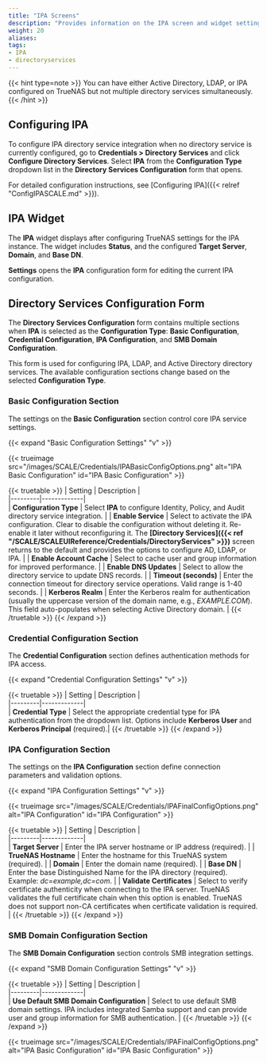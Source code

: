 ```yaml
---
title: "IPA Screens"
description: "Provides information on the IPA screen and widget settings."
weight: 20
aliases:
tags:
- IPA
- directoryservices
---
```


{{< hint type=note >}}
You can have either Active Directory, LDAP, or IPA configured on TrueNAS but not multiple directory services simultaneously.
{{< /hint >}}

## Configuring IPA

To configure IPA directory service integration when no directory service is currently configured, go to **Credentials > Directory Services** and click **Configure Directory Services**. Select **IPA** from the **Configuration Type** dropdown list in the **Directory Services Configuration** form that opens.

For detailed configuration instructions, see [Configuring IPA]({{< relref "ConfigIPASCALE.md" >}}).

## IPA Widget

The **IPA** widget displays after configuring TrueNAS settings for the IPA instance.
The widget includes **Status**, and the configured **Target Server**, **Domain**, and **Base DN**.

**Settings** opens the **IPA** configuration form for editing the current IPA configuration.

## Directory Services Configuration Form

The **Directory Services Configuration** form contains multiple sections when **IPA** is selected as the **Configuration Type**: **Basic Configuration**, **Credential Configuration**, **IPA Configuration**, and **SMB Domain Configuration**.

This form is used for configuring IPA, LDAP, and Active Directory directory services. The available configuration sections change based on the selected **Configuration Type**.

### Basic Configuration Section

The settings on the **Basic Configuration** section control core IPA service settings.

{{< expand "Basic Configuration Settings" "v" >}}

{{< trueimage src="/images/SCALE/Credentials/IPABasicConfigOptions.png" alt="IPA Basic Configuration" id="IPA Basic Configuration" >}}

{{< truetable >}}
| Setting | Description |  
|---------|-------------|  
| **Configuration Type** | Select **IPA** to configure Identity, Policy, and Audit directory service integration. |
| **Enable Service** | Select to activate the IPA configuration. Clear to disable the configuration without deleting it. Re-enable it later without reconfiguring it. The **[Directory Services]({{< ref "/SCALE/SCALEUIReference/Credentials/DirectoryServices" >}})** screen returns to the default and provides the options to configure AD, LDAP, or IPA. |
| **Enable Account Cache** | Select to cache user and group information for improved performance. |
| **Enable DNS Updates** | Select to allow the directory service to update DNS records. |
| **Timeout (seconds)** | Enter the connection timeout for directory service operations. Valid range is 1-40 seconds. |
| **Kerberos Realm** | Enter the Kerberos realm for authentication (usually the uppercase version of the domain name, e.g., *EXAMPLE.COM*). This field auto-populates when selecting Active Directory domain. |
{{< /truetable >}}
{{< /expand >}}

### Credential Configuration Section

The **Credential Configuration** section defines authentication methods for IPA access.

{{< expand "Credential Configuration Settings" "v" >}}

{{< truetable >}}
| Setting | Description |  
|---------|-------------|  
| **Credential Type** | Select the appropriate credential type for IPA authentication from the dropdown list. Options include **Kerberos User** and **Kerberos Principal** (required).|
{{< /truetable >}}
{{< /expand >}}

### IPA Configuration Section

The settings on the **IPA Configuration** section define connection parameters and validation options.

{{< expand "IPA Configuration Settings" "v" >}}

{{< trueimage src="/images/SCALE/Credentials/IPAFinalConfigOptions.png" alt="IPA Configuration" id="IPA Configuration" >}}

{{< truetable >}}
| Setting | Description |  
|---------|-------------|  
| **Target Server** | Enter the IPA server hostname or IP address (required). |
| **TrueNAS Hostname** | Enter the hostname for this TrueNAS system (required). |
| **Domain** | Enter the domain name (required). |
| **Base DN** | Enter the base Distinguished Name for the IPA directory (required). Example: *dc=example,dc=com*. |
| **Validate Certificates** | Select to verify certificate authenticity when connecting to the IPA server. TrueNAS validates the full certificate chain when this option is enabled. TrueNAS does not support non-CA certificates when certificate validation is required. |
{{< /truetable >}}
{{< /expand >}}

### SMB Domain Configuration Section

The **SMB Domain Configuration** section controls SMB integration settings.

{{< expand "SMB Domain Configuration Settings" "v" >}}

{{< truetable >}}
| Setting | Description |  
|---------|-------------|  
| **Use Default SMB Domain Configuration** | Select to use default SMB domain settings. IPA includes integrated Samba support and can provide user and group information for SMB authentication. |
{{< /truetable >}}
{{< /expand >}}

{{< trueimage src="/images/SCALE/Credentials/IPAFinalConfigOptions.png" alt="IPA Basic Configuration" id="IPA Basic Configuration" >}}